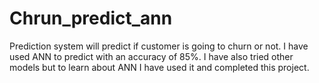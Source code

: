 # Chrun_predict_ann
Prediction system will predict if customer is going to churn or not. I have used ANN to predict with an accuracy of 85%. I have also tried other models but to learn about ANN I have used it and completed this project.
